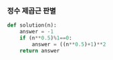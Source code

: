 ### 정수 제곱근 판별

```python
def solution(n):
    answer = -1
    if (n**0.5)%1==0:
        answer = ((n**0.5)+1)**2
    return answer
```

